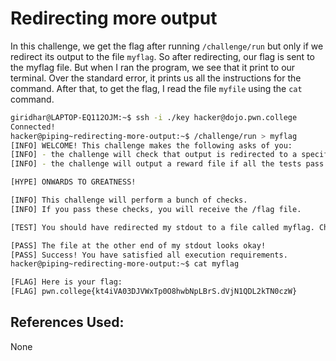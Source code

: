 # Redirecting more output
In this challenge, we get the flag after running `/challenge/run` but only if we redirect
its output to the file `myflag`. So after redirecting, our flag is sent to the myflag file.
But when I ran the program, we see that it print to our terminal. Over the standard error, it prints 
us all the instructions for the command. After that, to get the flag, I read the file `myfile` 
using the `cat` command.

```bash
giridhar@LAPTOP-EQ112OJM:~$ ssh -i ./key hacker@dojo.pwn.college
Connected!
hacker@piping~redirecting-more-output:~$ /challenge/run > myflag
[INFO] WELCOME! This challenge makes the following asks of you:
[INFO] - the challenge will check that output is redirected to a specific file path : myflag
[INFO] - the challenge will output a reward file if all the tests pass : /flag

[HYPE] ONWARDS TO GREATNESS!

[INFO] This challenge will perform a bunch of checks.
[INFO] If you pass these checks, you will receive the /flag file.

[TEST] You should have redirected my stdout to a file called myflag. Checking...

[PASS] The file at the other end of my stdout looks okay!
[PASS] Success! You have satisfied all execution requirements.
hacker@piping~redirecting-more-output:~$ cat myflag

[FLAG] Here is your flag:
[FLAG] pwn.college{kt4iVA03DJVWxTp0O8hwbNpLBrS.dVjN1QDL2kTN0czW}
```

## References Used:
None
